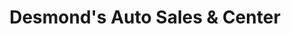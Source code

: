 ---
title: "Desmond's Auto Sales & Center"
url: /colchester/desmonds-auto-sales-and-center/
shop: car repair
---